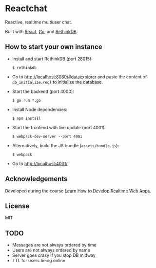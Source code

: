 Reactchat
=============
Reactive, realtime multiuser chat.

Built with [React](https://facebook.github.io/react/), [Go](https://golang.org/), and [RethinkDB](http://rethinkdb.com/).

How to start your own instance
------------------------------

- Install and start RethinkDB (port 28015):
  ```
  $ rethinkdb
  ```
- Go to [http://localhost:8080/#dataexplorer](http://localhost:8080/#dataexplorer) and paste the content of `db_initialize.reql` to initialize the database.

- Start the backend (port 4000):
  ```
  $ go run *.go
  ```
- Install Node dependencies:
  ```
  $ npm install
  ```
- Start the frontend with live update (port 4001):
  ```
  $ webpack-dev-server --port 4001
  ```
- Alternatively, build the JS bundle (`assets/bundle.js`):
  ```
  $ webpack
  ```

- Go to [http://localhost:4001/](http://localhost:4001/)

Acknowledgements
----------------

Developed during the course [Learn How to Develop Realtime Web Apps](http://courses.knowthen.com/courses/learn-how-to-develop-realtime-web-apps/).

License
-------
MIT

TODO
----
- Messages are not always ordered by time
- Users are not always ordered by name
- Server goes crazy if you stop DB midway
- TTL for users being online
